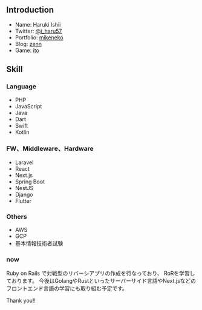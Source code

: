 ## Introduction
- Name: Haruki Ishii
- Twitter: [@i_haru57](https://twitter.com/i_haru57)
- Portfolio: [mikeneko](https://mike-neko-507-dlen83lbb-haru507.vercel.app/)
- Blog: [zenn](https://zenn.dev/haru507)
- Game: [ito](http://54.65.27.209/start)

## Skill
### Language
- PHP
- JavaScript
- Java
- Dart
- Swift
- Kotlin

### FW、Middleware、Hardware
- Laravel
- React
- Next.js
- Spring Boot
- NestJS
- Django
- Flutter

### Others
- AWS
- GCP
- 基本情報技術者試験

### now
 Ruby on Rails で対戦型のリバーシアプリの作成を行なっており、
 RoRを学習しております。
 今後はGolangやRustといったサーバーサイド言語やNext.jsなどのフロントエンド言語の学習にも取り組む予定です。

Thank you!!

